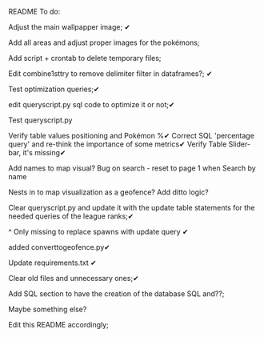 README
To do:

Adjust the main wallpapper image; ✔

Add all areas and adjust proper images for the pokémons;

Add script + crontab to delete temporary files;

Edit combine1sttry to remove delimiter filter in dataframes?; ✔

Test optimization queries;✔

edit queryscript.py sql code to optimize it or not;✔

Test queryscript.py

Verify table values positioning and Pokémon %✔
Correct SQL 'percentage query' and re-think the importance of some metrics✔
Verify Table Slider-bar, it's missing✔

Add names to map visual?
Bug on  search - reset to page 1 when Search by name

Nests in to map visualization as a geofence?
Add ditto logic?

Clear queryscript.py and update it with the update table statements for the needed queries of the league ranks;✔

^ Only missing to replace spawns with update query ✔

added converttogeofence.py✔

Update requirements.txt ✔

Clear old files and unnecessary ones;✔

Add SQL section to have the creation of the database SQL and??;

Maybe something else?

Edit this README accordingly;